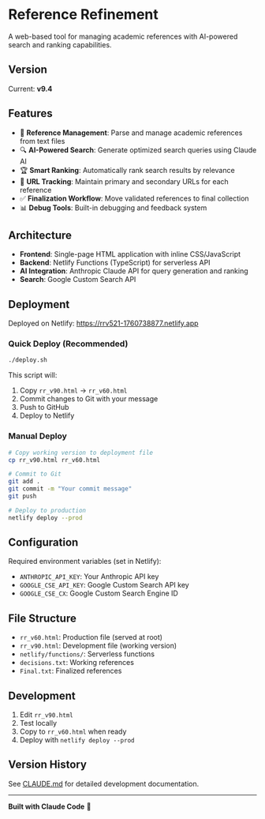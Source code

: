 # Reference Refinement

A web-based tool for managing academic references with AI-powered search and ranking capabilities.

## Version

Current: **v9.4**

## Features

- 📝 **Reference Management**: Parse and manage academic references from text files
- 🔍 **AI-Powered Search**: Generate optimized search queries using Claude AI
- 🏆 **Smart Ranking**: Automatically rank search results by relevance
- 🔗 **URL Tracking**: Maintain primary and secondary URLs for each reference
- ✅ **Finalization Workflow**: Move validated references to final collection
- 📊 **Debug Tools**: Built-in debugging and feedback system

## Architecture

- **Frontend**: Single-page HTML application with inline CSS/JavaScript
- **Backend**: Netlify Functions (TypeScript) for serverless API
- **AI Integration**: Anthropic Claude API for query generation and ranking
- **Search**: Google Custom Search API

## Deployment

Deployed on Netlify: https://rrv521-1760738877.netlify.app

### Quick Deploy (Recommended)

```bash
./deploy.sh
```

This script will:
1. Copy `rr_v90.html` → `rr_v60.html`
2. Commit changes to Git with your message
3. Push to GitHub
4. Deploy to Netlify

### Manual Deploy

```bash
# Copy working version to deployment file
cp rr_v90.html rr_v60.html

# Commit to Git
git add .
git commit -m "Your commit message"
git push

# Deploy to production
netlify deploy --prod
```

## Configuration

Required environment variables (set in Netlify):
- `ANTHROPIC_API_KEY`: Your Anthropic API key
- `GOOGLE_CSE_API_KEY`: Google Custom Search API key
- `GOOGLE_CSE_CX`: Google Custom Search Engine ID

## File Structure

- `rr_v60.html`: Production file (served at root)
- `rr_v90.html`: Development file (working version)
- `netlify/functions/`: Serverless functions
- `decisions.txt`: Working references
- `Final.txt`: Finalized references

## Development

1. Edit `rr_v90.html`
2. Test locally
3. Copy to `rr_v60.html` when ready
4. Deploy with `netlify deploy --prod`

## Version History

See [CLAUDE.md](CLAUDE.md) for detailed development documentation.

---

**Built with Claude Code** 🤖
